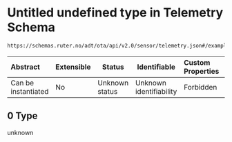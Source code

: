 # Untitled undefined type in Telemetry Schema

```txt
https://schemas.ruter.no/adt/ota/api/v2.0/sensor/telemetry.json#/examples/0/payloads/0
```




| Abstract            | Extensible | Status         | Identifiable            | Custom Properties | Additional Properties | Access Restrictions | Defined In                                                                    |
| :------------------ | ---------- | -------------- | ----------------------- | :---------------- | --------------------- | ------------------- | ----------------------------------------------------------------------------- |
| Can be instantiated | No         | Unknown status | Unknown identifiability | Forbidden         | Allowed               | none                | [telemetry.json\*](../../schema/sensor/telemetry.json "open original schema") |

## 0 Type

unknown
